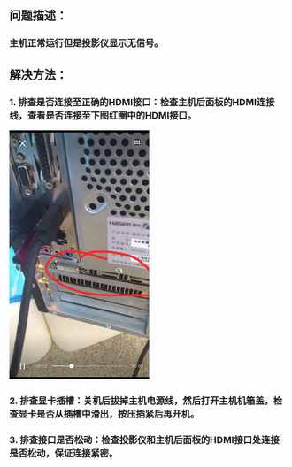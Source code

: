## 问题描述：
### 主机正常运行但是投影仪显示无信号。
## 解决方法：
### 1. 排查是否连接至正确的HDMI接口：检查主机后面板的HDMI连接线，查看是否连接至下图红圈中的HDMI接口。
![""](images/MagicIsland-Projector-2-1.png)
### 2. 排查显卡插槽：关机后拔掉主机电源线，然后打开主机机箱盖，检查显卡是否从插槽中滑出，按压插紧后再开机。

### 3. 排查接口是否松动：检查投影仪和主机后面板的HDMI接口处连接是否松动，保证连接紧密。